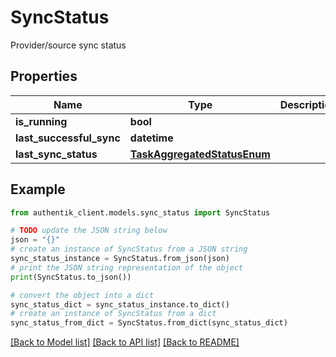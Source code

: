 # SyncStatus

Provider/source sync status

## Properties

Name | Type | Description | Notes
------------ | ------------- | ------------- | -------------
**is_running** | **bool** |  | 
**last_successful_sync** | **datetime** |  | [optional] 
**last_sync_status** | [**TaskAggregatedStatusEnum**](TaskAggregatedStatusEnum.md) |  | [optional] 

## Example

```python
from authentik_client.models.sync_status import SyncStatus

# TODO update the JSON string below
json = "{}"
# create an instance of SyncStatus from a JSON string
sync_status_instance = SyncStatus.from_json(json)
# print the JSON string representation of the object
print(SyncStatus.to_json())

# convert the object into a dict
sync_status_dict = sync_status_instance.to_dict()
# create an instance of SyncStatus from a dict
sync_status_from_dict = SyncStatus.from_dict(sync_status_dict)
```
[[Back to Model list]](../README.md#documentation-for-models) [[Back to API list]](../README.md#documentation-for-api-endpoints) [[Back to README]](../README.md)


